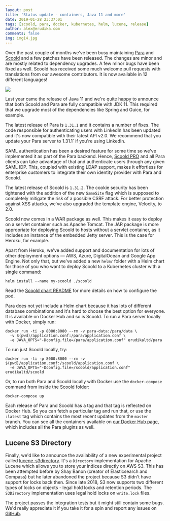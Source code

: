 ```yaml
---
layout: post
title: 'Status update - containers, Java 11 and more'
date: 2019-01-28 23:37:01
tags: [scoold, para, docker, kubernetes, helm, lucene, release]
author: alex@erudika.com
comments: false
img: img14.jpg
---
```


Over the past couple of months we've been busy maintaining [Para](https://paraio.org) and 
[Scoold](https://scoold.com) and a few patches have been released. The changes are minor and are mostly related 
to dependency upgrades. A few minor bugs have been fixed as well. Scoold has received some much welcome pull 
requests with translations from our awesome contributors. It is now available in 12 different languages! 

<!-- more -->

![](../assets/img/blogpost_media12.png)

Last year came the release of Java 11 and we're quite happy to announce that both Scoold and Para are fully 
compatible with JDK 11. This required that we upgrade most of the dependencies like Spring and Guice, for 
example. 

The latest release of Para is `1.31.1` and it contains a number of fixes. The code responsible for authenticating
users with LinkedIn has been updated and it's now compatible with their latest API v2.0. We recommend that you 
update your Para server to 1.31.1` if you're using LinkedIn.

SAML authentication has been a desired feature for some time so we've implemented it as part of the Para backend.
Hence, [Scoold PRO](https://www.scoold.com/) and all Para clients can take advantage of that and authenticate users 
through any given SAML IDP. This, coupled with existing LDAP support, makes it effortless for enterprise customers
to integrate their own identity provider with Para and Scoold.

The latest release of Scoold is `1.31.2`. The cookie security has been tightened with the addition of the new 
`SameSite` flag which is supposed to completely mitigate the risk of a possible CSRF attack. For better protection
against XSS attacks, we've also upgraded the template engine, Velocity, to 2.0. 

Scoold now comes in a WAR package as well. This makes it easy to deploy on a servlet container such as Apache Tomcat.
The JAR package is more appropriate for deploying Scoold to hosts without a servlet container, as it includes an
instance of the embedded Jetty server. This is the case for Heroku, for example.

Apart from Heroku, we've added support and documentation for lots of other deployment options — AWS, Azure, 
DigitalOcean and Google App Engine. Not only that, but we've added a new `helm/` folder with a Helm chart for those
of you who want to deploy Scoold to a Kubernetes cluster with a single command:

```
helm install --name my-scoold ./scoold
```

Read the [Scoold chart README](https://github.com/Erudika/scoold/tree/master/helm) for more details on how to 
configure the pod.

Para does not yet include a Helm chart because it has lots of different database combinations and it's hard to choose
the best option for everyone. It is available on Docker Hub and so is Scoold. To run a Para server locally with
Docker, simply run:

```
docker run -ti -p 8080:8080 --rm -v para-data:/para/data \
  -v $(pwd)/application.conf:/para/application.conf \
  -e JAVA_OPTS="-Dconfig.file=/para/application.conf" erudikaltd/para
```

To run just Scoold locally, try:

```
docker run -ti -p 8000:8000 --rm -v $(pwd)/application.conf:/scoold/application.conf \
  -e JAVA_OPTS="-Dconfig.file=/scoold/application.conf" erudikaltd/scoold
```

Or, to run both Para and Scoold locally with Docker use the `docker-compose` command from inside the Scoold folder:

```
docker-compose up
```

Each release of Para and Scoold has a tag and that tag is reflected on Docker Hub. So you can fetch a particular tag and
run that, or use the `:latest` tag which contains the most recent updates from the `master` branch. You can see all the 
containers available on [our Docker Hub page](https://hub.docker.com/u/erudikaltd), which includes all the Para plugins
as well.

## Lucene S3 Directory

Finally, we'd like to announce the availability of a new experimental project called 
[lucene-s3directory](https://github.com/albogdano/lucene-s3directory). It's a `Directory` implementation for Apache
Lucene which allows you to store your indices directly on AWS S3. This has been attempted before by Shay Banon (creator 
of Elasticsearch and Compass) but he later abandoned the project because S3 didn't have support for locks back then.
Since late 2018, S3 now supports two different types of locks on objects - legal hold locks and retention periods. 
The `S3Directory` implementation uses legal hold locks on `write.lock` files. 

The project passes the integration tests but it might still contain some bugs. We'd really appreciate it if you take it
for a spin and report any issues on [GitHub](https://github.com/albogdano/lucene-s3directory/issues).




